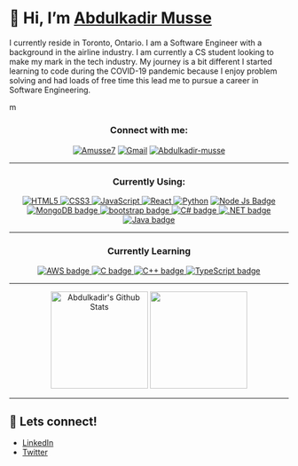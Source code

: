  # 👋 Hi, I’m [Abdulkadir Musse](https://www.linkedin.com/in/abdulkadir-musse/)

<p>I currently reside in Toronto, Ontario. I am a Software Engineer with a background in the airline industry. I am currently a CS student looking to make my mark in the tech industry. My journey is a bit different I started learning to code during the COVID-19 pandemic because I enjoy problem solving and had loads of free time this lead me to pursue a career in Software Engineering.</p>
m


<h3 align="center">Connect with me:</h3>
<p align="center">
<a href="https://github.com/Amusse7" target="__blank"><img align="center" src="https://img.shields.io/badge/GitHub-100000?style=for-the-badge&logo=github&logoColor=white" alt="Amusse7"/></a>
<a href="amusse710@gmail.com" target="__blank"><img align="center" alt="Gmail" src="https://img.shields.io/badge/Gmail-D14836?style=for-the-badge&logo=gmail&logoColor=white" alt="amusse710@gmail.com"/></a>
<a href="https://www.linkedin.com/in/abdulkadir-musse/" target="__blank"><img align="center" src="https://img.shields.io/badge/LinkedIn-0077B5?style=for-the-badge&logo=linkedin&logoColor=white" alt="Abdulkadir-musse"/></a>
</p>

---

<h3 align="center">Currently Using:</h3>
<p align="center"> 
   <a href="https://en.wikipedia.org/wiki/HTML" target="__blank"> <img alt="HTML5" src="https://img.shields.io/badge/html5%20-%23E34F26.svg?&style=for-the-badge&logo=html5&logoColor=white"/> </a> 
  <a href="https://en.wikipedia.org/wiki/CSS" target="__blank"> <img alt="CSS3" src="https://img.shields.io/badge/css3%20-%231572B6.svg?&style=for-the-badge&logo=css3&logoColor=white"/> </a> 
  <a href="https://developer.mozilla.org/en-US/docs/Web/JavaScript" target="__blank"> <img alt="JavaScript" src="https://img.shields.io/badge/javascript%20-%23323330.svg?&style=for-the-badge&logo=javascript&logoColor=%23F7DF1E"/> </a> 
  <a href="https://reactjs.org/" target="__blank"> <img alt="React" src="https://img.shields.io/badge/react%20-%2320232a.svg?&style=for-the-badge&logo=react&logoColor=%2361DAFB"/> </a> 
  <a href="https://www.python.org" target="__blank"> <img alt="Python" src="https://img.shields.io/badge/python%20-%2314354C.svg?&style=for-the-badge&logo=python&logoColor=white"/></a>
   <a href="https://nodejs.org/en/" target="__blank"> <img alt="Node Js Badge" src="https://img.shields.io/badge/Node.js-339933?style=for-the-badge&logo=nodedotjs&logoColor=white"/> </a> 
<a href="https://www.mongodb.com/" target="__blank"> <img alt="MongoDB badge" src="https://img.shields.io/badge/MongoDB-4EA94B?style=for-the-badge&logo=mongodb&logoColor=white"/> </a>
 <a href="https://getbootstrap.com/" target="__blank"> <img alt="bootstrap badge" src="https://img.shields.io/badge/Bootstrap-563D7C?style=for-the-badge&logo=bootstrap&logoColor=white"/> </a>
  <a href="https://learn.microsoft.com/en-us/dotnet/csharp/tour-of-csharp/" target="__blank"> <img alt="C# badge" src="https://img.shields.io/badge/c%23-%23239120.svg?style=for-the-badge&logo=c-sharp&logoColor=white"/> </a>
    <a href="https://dotnet.microsoft.com/en-us/" target="__blank"> <img alt=".NET badge" src="https://img.shields.io/badge/.NET-5C2D91?style=for-the-badge&logo=.net&logoColor=white"/> </a>
  <a href="https://www.java.com/en/" target="__blank"> <img alt="Java badge" src="https://img.shields.io/badge/java-%23ED8B00.svg?style=for-the-badge&logo=openjdk&logoColor=white"/> </a>
   <br/>
</p>

---
  
  
<h3 align="center">Currently Learning</h3>
<p align="center">
<a href="https://aws.amazon.com/?nc2=h_lg" target="__blank"> <img alt="AWS badge" src="https://img.shields.io/badge/AWS-%23FF9900.svg?style=for-the-badge&logo=amazon-aws&logoColor=white"/> </a>
<a href="https://en.wikipedia.org/wiki/C_(programming_language)" target="__blank"> <img alt="C badge" src="https://img.shields.io/badge/c-%2300599C.svg?style=for-the-badge&logo=c&logoColor=white"/> </a>
<a href="https://cplusplus.com/" target="__blank"> <img alt="C++ badge" src="https://img.shields.io/badge/c++-%2300599C.svg?style=for-the-badge&logo=c%2B%2B&logoColor=white"/> </a>
<a href="https://www.typescriptlang.org/" target="__blank"> <img alt="TypeScript badge" src="https://img.shields.io/badge/typescript-%23007ACC.svg?style=for-the-badge&logo=typescript&logoColor=white"/></a>
   <br/>
</p>
  
---

<div align="center"> 
 <img height="175em" alt = "Abdulkadir's Github Stats" src="https://github-readme-stats.vercel.app/api?username=amusse7&show_icons=true&theme=algolia&include_all_commits=true&count_private=true"/>
  <img height="175em" src="https://github-readme-stats.vercel.app/api/top-langs/?username=amusse7&layout=compact&langs_count=7&theme=algolia"/>
</div>
     
---
## 👊 Lets connect!
- [LinkedIn](https://www.linkedin.com/in/abdulkadir-musse/)
- [Twitter](https://twitter.com/abdulcodes)
